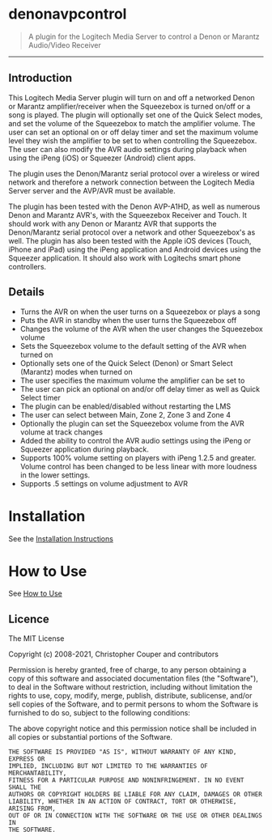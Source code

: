 # denonavpcontrol
> A plugin for the Logitech Media Server to control a Denon or Marantz Audio/Video Receiver

---

## Introduction
This Logitech Media Server plugin will turn on and off a networked Denon or Marantz amplifier/receiver when the Squeezebox is turned on/off or a song is played. The plugin will optionally set one of the Quick Select modes, and set the volume of the Squeezebox to match the amplifier volume. The user can set an optional on or off delay timer and set the maximum volume level they wish the amplifier to be set to when controlling the Squeezebox. The user can also modify the AVR audio settings during playback when using the iPeng (iOS) or Squeezer (Android) client apps.

The plugin uses the Denon/Marantz serial protocol over a wireless or wired network and therefore a network connection between the Logitech Media Server server and the AVP/AVR must be available.

The plugin has been tested with the Denon AVP-A1HD, as well as numerous Denon and Marantz AVR's, with the Squeezebox Receiver and Touch. It should work with any Denon or Marantz AVR that supports the Denon/Marantz serial protocol over a network and other Squeezebox's as well. The plugin has also been tested with the Apple iOS devices (Touch, iPhone and iPad) using the iPeng application and Android devices using the Squeezer application. It should also work with Logitechs smart phone controllers.

## Details
  * Turns the AVR on when the user turns on a Squeezebox or plays a song
  * Puts the AVR in standby when the user turns the Squeezebox off
  * Changes the volume of the AVR when the user changes the Squeezebox volume
  * Sets the Squeezebox volume to the default setting of the AVR when turned on
  * Optionally sets one of the Quick Select (Denon) or Smart Select (Marantz) modes when turned on
  * The user specifies the maximum volume the amplifier can be set to
  * The user can pick an optional on and/or off delay timer as well as Quick Select timer
  * The plugin can be enabled/disabled without restarting the LMS
  * The user can select between Main, Zone 2, Zone 3 and Zone 4
  * Optionally the plugin can set the Squeezebox volume from the AVR volume at track changes
  * Added the ability to control the AVR audio settings using the iPeng or Squeezer application during playback.
  * Supports 100% volume setting on players with iPeng 1.2.5 and greater.  Volume control has been changed to be less linear with more loudness in the lower settings.
  * Supports .5 settings on volume adjustment to AVR
  
# Installation
See the [Installation Instructions](https://github.com/aesculus/denonavpcontrol/wiki/Installation-Instructions)

# How to Use
See [How to Use](https://github.com/aesculus/denonavpcontrol/wiki/How-to-Use)
## Licence

The MIT License

Copyright (c) 2008-2021, Christopher Couper and contributors

Permission is hereby granted, free of charge, to any person obtaining a copy
of this software and associated documentation files (the "Software"), to deal
in the Software without restriction, including without limitation the rights
to use, copy, modify, merge, publish, distribute, sublicense, and/or sell
copies of the Software, and to permit persons to whom the Software is
furnished to do so, subject to the following conditions:

The above copyright notice and this permission notice shall be included in
all copies or substantial portions of the Software.

```
THE SOFTWARE IS PROVIDED "AS IS", WITHOUT WARRANTY OF ANY KIND, EXPRESS OR
IMPLIED, INCLUDING BUT NOT LIMITED TO THE WARRANTIES OF MERCHANTABILITY,
FITNESS FOR A PARTICULAR PURPOSE AND NONINFRINGEMENT. IN NO EVENT SHALL THE
AUTHORS OR COPYRIGHT HOLDERS BE LIABLE FOR ANY CLAIM, DAMAGES OR OTHER
LIABILITY, WHETHER IN AN ACTION OF CONTRACT, TORT OR OTHERWISE, ARISING FROM,
OUT OF OR IN CONNECTION WITH THE SOFTWARE OR THE USE OR OTHER DEALINGS IN
THE SOFTWARE.
```
